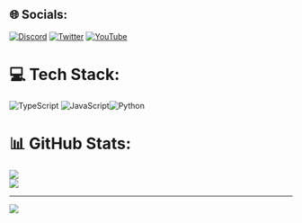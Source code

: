 ## 🌐 Socials:
[![Discord](https://img.shields.io/badge/Discord-%237289DA.svg?logo=discord&logoColor=white)](https://discord.gg/waferbot) [![Twitter](https://img.shields.io/badge/Twitter-%231DA1F2.svg?logo=Twitter&logoColor=white)](https://twitter.com/Dev_Assassin) [![YouTube](https://img.shields.io/badge/YouTube-%23FF0000.svg?logo=YouTube&logoColor=white)](https://youtube.com/@UCXt_C-ob-rOPIXmCg875nuQ) 

# 💻 Tech Stack:
 ![TypeScript](https://img.shields.io/badge/typescript-%23007ACC.svg?style=for-the-badge&logo=typescript&logoColor=white) ![JavaScript]()![Python](https://img.shields.io/badge/python-%23007ACC.svg?style=for-the-badge&logo=python&logoColor=white)
# 📊 GitHub Stats:
![](https://github-readme-stats.vercel.app/api?username=Paperego68&acount_private=true&show_icons=true&title_color=f11e45&cache_seconds=86400&bg_color=132a3b&icon_color=1accd6&text_color=ffffff)<br/>
![](https://github-readme-streak-stats.herokuapp.com/?user=Assassxn&theme=dark&hide_border=false)<br/>

---
[![](https://visitcount.itsvg.in/api?id=Paperego68&icon=0&color=12)](https://visitcount.itsvg.in)
